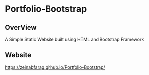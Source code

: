 # Portfolio-Bootstrap

## OverView
A Simple Static Website built using HTML and Bootstrap Framework

## Website

https://zeinabfarag.github.io/Portfolio-Bootstrap/
